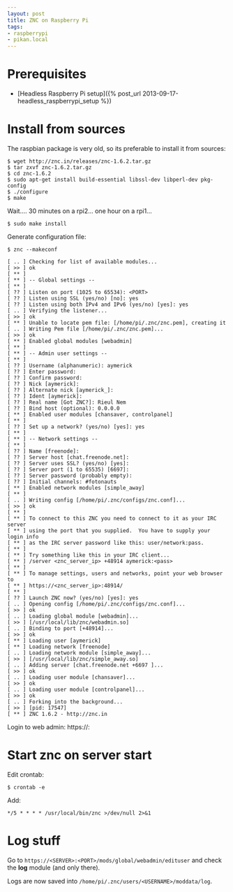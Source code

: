 ```yaml
---
layout: post
title: ZNC on Raspberry Pi
tags:
- raspberrypi
- pikan.local
---
```


Prerequisites
=============

- [Headless Raspberry Pi setup]({% post_url 2013-09-17-headless_raspberrypi_setup %})


Install from sources
====================

The raspbian package is very old, so its preferable to install it from sources:

    $ wget http://znc.in/releases/znc-1.6.2.tar.gz
    $ tar zxvf znc-1.6.2.tar.gz
    $ cd znc-1.6.2
    $ sudo apt-get install build-essential libssl-dev libperl-dev pkg-config
    $ ./configure
    $ make

Wait.... 30 minutes on a rpi2... one hour on a rpi1...

    $ sudo make install

Generate configuration file:

    $ znc --makeconf

    [ .. ] Checking for list of available modules...
    [ >> ] ok
    [ ** ]
    [ ** ] -- Global settings --
    [ ** ]
    [ ?? ] Listen on port (1025 to 65534): <PORT>
    [ ?? ] Listen using SSL (yes/no) [no]: yes
    [ ?? ] Listen using both IPv4 and IPv6 (yes/no) [yes]: yes
    [ .. ] Verifying the listener...
    [ >> ] ok
    [ ** ] Unable to locate pem file: [/home/pi/.znc/znc.pem], creating it
    [ .. ] Writing Pem file [/home/pi/.znc/znc.pem]...
    [ >> ] ok
    [ ** ] Enabled global modules [webadmin]
    [ ** ]
    [ ** ] -- Admin user settings --
    [ ** ]
    [ ?? ] Username (alphanumeric): aymerick
    [ ?? ] Enter password:
    [ ?? ] Confirm password:
    [ ?? ] Nick [aymerick]:
    [ ?? ] Alternate nick [aymerick_]:
    [ ?? ] Ident [aymerick]:
    [ ?? ] Real name [Got ZNC?]: Rieul Nem
    [ ?? ] Bind host (optional): 0.0.0.0
    [ ** ] Enabled user modules [chansaver, controlpanel]
    [ ** ]
    [ ?? ] Set up a network? (yes/no) [yes]: yes
    [ ** ]
    [ ** ] -- Network settings --
    [ ** ]
    [ ?? ] Name [freenode]:
    [ ?? ] Server host [chat.freenode.net]:
    [ ?? ] Server uses SSL? (yes/no) [yes]:
    [ ?? ] Server port (1 to 65535) [6697]:
    [ ?? ] Server password (probably empty):
    [ ?? ] Initial channels: #fotonauts
    [ ** ] Enabled network modules [simple_away]
    [ ** ]
    [ .. ] Writing config [/home/pi/.znc/configs/znc.conf]...
    [ >> ] ok
    [ ** ]
    [ ** ] To connect to this ZNC you need to connect to it as your IRC server
    [ ** ] using the port that you supplied.  You have to supply your login info
    [ ** ] as the IRC server password like this: user/network:pass.
    [ ** ]
    [ ** ] Try something like this in your IRC client...
    [ ** ] /server <znc_server_ip> +48914 aymerick:<pass>
    [ ** ]
    [ ** ] To manage settings, users and networks, point your web browser to
    [ ** ] https://<znc_server_ip>:48914/
    [ ** ]
    [ ?? ] Launch ZNC now? (yes/no) [yes]: yes
    [ .. ] Opening config [/home/pi/.znc/configs/znc.conf]...
    [ >> ] ok
    [ .. ] Loading global module [webadmin]...
    [ >> ] [/usr/local/lib/znc/webadmin.so]
    [ .. ] Binding to port [+48914]...
    [ >> ] ok
    [ ** ] Loading user [aymerick]
    [ ** ] Loading network [freenode]
    [ .. ] Loading network module [simple_away]...
    [ >> ] [/usr/local/lib/znc/simple_away.so]
    [ .. ] Adding server [chat.freenode.net +6697 ]...
    [ >> ] ok
    [ .. ] Loading user module [chansaver]...
    [ >> ] ok
    [ .. ] Loading user module [controlpanel]...
    [ >> ] ok
    [ .. ] Forking into the background...
    [ >> ] [pid: 17547]
    [ ** ] ZNC 1.6.2 - http://znc.in


Login to web admin: https://<IP>:<PORT>


Start znc on server start
=========================

Edit crontab:

    $ crontab -e

Add:

    */5 * * * * /usr/local/bin/znc >/dev/null 2>&1


Log stuff
=========

Go to `https://<SERVER>:<PORT>/mods/global/webadmin/edituser` and check the **log** module (and only there).

Logs are now saved into `/home/pi/.znc/users/<USERNAME>/moddata/log`.
